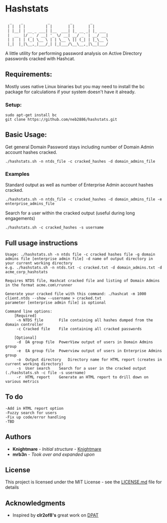 # Hashstats

```
  _    _           _         _        _       
 | |  | |         | |       | |      | |      
 | |__| | __ _ ___| |__  ___| |_ __ _| |_ ___ 
 |  __  |/ _` / __| '_ \/ __| __/ _` | __/ __|
 | |  | | (_| \__ \ | | \__ \ || (_| | |_\__ \
 |_|  |_|\__,_|___/_| |_|___/\__\__,_|\__|___/
 ```

A little utility for performing password analysis on Active Directory passwords cracked with Hashcat.

## Requirements:

Mostly uses native Linux binaries but you may need to install the bc package for calculations if your system doesn't have it already.


### Setup:


```
sudo apt-get install bc
git clone https://github.com/neb2886/hashstats.git
```

## Basic Usage:

Get general Domain Password stays including number of Domain Admin account hashes cracked.

```
./hashstats.sh -n ntds_file -c cracked_hashes -d domain_admins_file 
```

### Examples

Standard output as well as number of Enterprise Admin account hashes cracked.

```
./hashstats.sh -n ntds_file -c cracked_hashes -d domain_admins_file -e enterprise_admins_file
```

Search for a user within the cracked output (useful during long engagements)

```
./hashstats.sh -c cracked_hashes -s username
```

## Full usage instructions

```
Usage: ./hashstats.sh -n ntds file -c cracked hashes file -g domain admins file [enterprise admin file] -d name of output directory in your current working directory
e.g. ./hashstats.sh -n ntds.txt -c cracked.txt -d domain_admins.txt -d acme_corp_hashstats

Requires NTDS file, Hashcat cracked file and listing of Domain Admins in the format acme.com\rrunner

Generate your cracked file with this command: ./hashcat -m 1000 client.ntds --show --username > cracked.txt
parameter [enterprise admin file] is optional

Command line options:
	[Required]
	 -n NTDS file		File containing all hashes dumped from the domain controller
	 -c Cracked file	File containing all cracked passwords

	[Optional]
	 -d  DA group file	PowerView output of users in Domain Admins group
	 -e  EA group file	Powerview output of users in Enterprise Admins group
	 -o  Output directory	Directory name for HTML report (creates in current working directory)
	 -s  User search	Search for a user in the cracked output (./hashstats.sh -c file -s username)
	 -r  HTML report	Generate an HTML report to drill down on various metrics
```
## To do

```
-Add in HTML report option
-Fuzzy search for users
-Fix up code/error handling
-TBD
```

## Authors

* **Knightmare** - *Initial structure* - [Knightmare](https://github.com/knightmare2600)
* **mrb3n**      - *Took over and expanded upon*

## License

This project is licensed under the MIT License - see the [LICENSE.md](https://github.com/neb2886/hashstats/blob/master/LICENSE) file for details

## Acknowledgments

* Inspired by  **clr2of8's** great work on [DPAT](https://github.com/clr2of8/DPAT)


